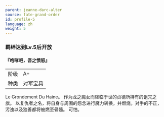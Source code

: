 ```yaml
---
parent: jeanne-darc-alter
source: fate-grand-order
id: profile-5
language: zh
weight: 5
---
```


### 羁绊达到Lv.5后开放

#### 『咆哮吧，吾之愤怒』

<table>
  <tr><td>阶级</td><td>A+</td></tr>
  <tr><td>种类</td><td>对军宝具</td></tr>
</table>

Le Grondement Du Haine。
作为龙之魔女而降临于世的贞德所持有的诅咒之旗。
以复仇者之名，将自身与周围的怨念进行魔力转换，并燃烧。对手的不正，污浊以及独善都将被燃至骨髓。
可怕。
